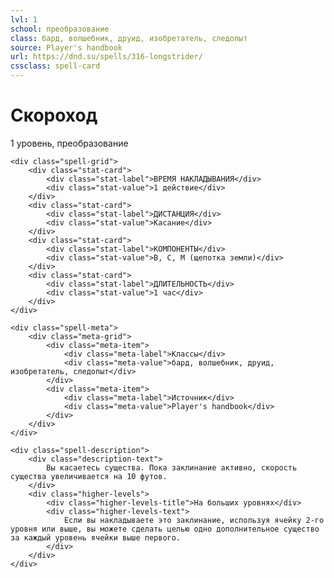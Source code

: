 ```yaml
---
lvl: 1
school: преобразование
class: бард, волшебник, друид, изобретатель, следопыт
source: Player's handbook
url: https://dnd.su/spells/316-longstrider/
cssclass: spell-card
---
```


<div class="spell-container">
    <div class="spell-header">
        <h1 class="spell-name">Скороход</h1>
        <div class="spell-level">1 уровень, преобразование</div>
    </div>
    
    <div class="spell-grid">
        <div class="stat-card">
            <div class="stat-label">ВРЕМЯ НАКЛАДЫВАНИЯ</div>
            <div class="stat-value">1 действие</div>
        </div>
        <div class="stat-card">
            <div class="stat-label">ДИСТАНЦИЯ</div>
            <div class="stat-value">Касание</div>
        </div>
        <div class="stat-card">
            <div class="stat-label">КОМПОНЕНТЫ</div>
            <div class="stat-value">В, С, М (щепотка земли)</div>
        </div>
        <div class="stat-card">
            <div class="stat-label">ДЛИТЕЛЬНОСТЬ</div>
            <div class="stat-value">1 час</div>
        </div>
    </div>
    
    <div class="spell-meta">
        <div class="meta-grid">
            <div class="meta-item">
                <div class="meta-label">Классы</div>
                <div class="meta-value">бард, волшебник, друид, изобретатель, следопыт</div>
            </div>
            <div class="meta-item">
                <div class="meta-label">Источник</div>
                <div class="meta-value">Player's handbook</div>
            </div>
        </div>
    </div>
    
    <div class="spell-description">
        <div class="description-text">
            Вы касаетесь существа. Пока заклинание активно, скорость существа увеличивается на 10 футов.
        </div>
        <div class="higher-levels">
            <div class="higher-levels-title">На больших уровнях</div>
            <div class="higher-levels-text">
                Если вы накладываете это заклинание, используя ячейку 2-го уровня или выше, вы можете сделать целью одно дополнительное существо за каждый уровень ячейки выше первого.
            </div>
        </div>
    </div>
</div>